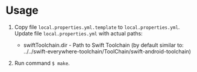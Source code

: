 # Usage

1. Copy file `local.properties.yml.template` to `local.properties.yml`. Update file `local.properties.yml` with actual paths:

   - swiftToolchain.dir - Path to Swift Toolchain (by default similar to: ../../swift-everywhere-toolchain/ToolChain/swift-android-toolchain)

2. Run command `$ make`.
